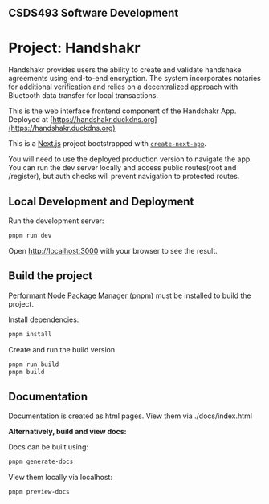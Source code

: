 ## CSDS493 Software Development

# Project: Handshakr

Handshakr provides users the ability to create and validate handshake agreements using end-to-end encryption. 
The system incorporates notaries for additional verification and relies on a decentralized approach with Bluetooth data transfer for local transactions.

This is the web interface frontend component of the Handshakr App. 
Deployed at [https://handshakr.duckdns.org](https://handshakr.duckdns.org)


This is a [Next.js](https://nextjs.org) project bootstrapped with [`create-next-app`](https://nextjs.org/docs/app/api-reference/cli/create-next-app).

You will need to use the deployed production version to navigate the app. 
You can run the dev server locally and access public routes(root and /register), but auth checks will prevent navigation to protected routes.

## Local Development and Deployment

Run the development server:

```bash
pnpm run dev
```

Open [http://localhost:3000](http://localhost:3000) with your browser to see the result.

## Build the project

[Performant Node Package Manager (pnpm)](https://pnpm.io/installation) must be installed to build the project. 

Install dependencies: 

```bash
pnpm install
```

Create and run the build version

```bash
pnpm run build
pnpm build
```
## Documentation

Documentation is created as html pages. View them via ./docs/index.html

**Alternatively, build and view docs:**

Docs can be built using:

```bash
pnpm generate-docs
```

View them locally via localhost:

```bash
pnpm preview-docs
```

